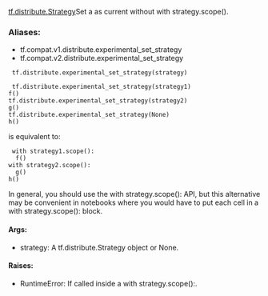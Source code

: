 [tf.distribute.Strategy](https://tensorflow.google.cn/api_docs/python/tf/distribute/Strategy)Set a  as current without with strategy.scope().

### Aliases:
- tf.compat.v1.distribute.experimental_set_strategy
- tf.compat.v2.distribute.experimental_set_strategy

```
 tf.distribute.experimental_set_strategy(strategy)
```

```
 tf.distribute.experimental_set_strategy(strategy1)
f()
tf.distribute.experimental_set_strategy(strategy2)
g()
tf.distribute.experimental_set_strategy(None)
h()
```
is equivalent to:

```
 with strategy1.scope():
  f()
with strategy2.scope():
  g()
h()
```
In general, you should use the with strategy.scope(): API, but this alternative may be convenient in notebooks where you would have to put each cell in a with strategy.scope(): block.
#### Args:
- strategy: A tf.distribute.Strategy object or None.
#### Raises:
- RuntimeError: If called inside a with strategy.scope():.
